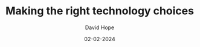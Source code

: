 ---
layout: post

title: "Making the right technology choices"
description: 
summary:

date: 02-02-2024
comingSoon: true

author: David Hope
role: Principal Architect
profile:
---